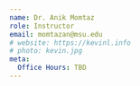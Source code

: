```yaml
---
name: Dr. Anik Momtaz
role: Instructor
email: momtazan@msu.edu
# website: https://kevinl.info
# photo: kevin.jpg
meta:
  Office Hours: TBD
---
```


<!-- [Schedule an appointment](#){: .btn .btn-outline } -->
